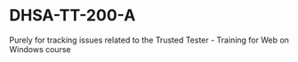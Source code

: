 # DHSA-TT-200-A
Purely for tracking issues related to the Trusted Tester - Training for Web on Windows course
